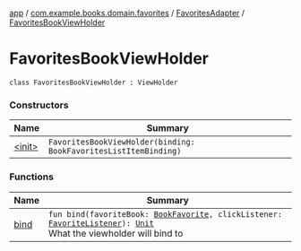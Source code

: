 [app](../../../index.md) / [com.example.books.domain.favorites](../../index.md) / [FavoritesAdapter](../index.md) / [FavoritesBookViewHolder](./index.md)

# FavoritesBookViewHolder

`class FavoritesBookViewHolder : ViewHolder`

### Constructors

| Name | Summary |
|---|---|
| [&lt;init&gt;](-init-.md) | `FavoritesBookViewHolder(binding: BookFavoritesListItemBinding)` |

### Functions

| Name | Summary |
|---|---|
| [bind](bind.md) | `fun bind(favoriteBook: `[`BookFavorite`](../../../com.example.books.data.favorites/-book-favorite/index.md)`, clickListener: `[`FavoriteListener`](../-favorite-listener/index.md)`): `[`Unit`](https://kotlinlang.org/api/latest/jvm/stdlib/kotlin/-unit/index.html)<br>What the viewholder will bind to |
